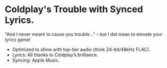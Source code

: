 # Coldplay's Trouble with Synced Lyrics.

"And I never meant to cause you trouble..." – but I did mean to elevate your lyrics game!
- Optimized to shine with top-tier audio (think 24-bit/48kHz FLAC).
- Lyrics: All thanks to Coldplay’s brilliance.
- Syncing: Apple Music.
